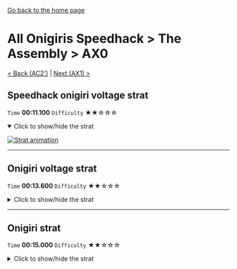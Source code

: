 [Go back to the home page](https://github.com/Doublevil/scbspeedrun)

# All Onigiris Speedhack > The Assembly > AX0

[< Back (AC2')](https://github.com/Doublevil/scbspeedrun/blob/main/levels/arb_sh/A/AC2'.md) | [Next (AX1) >](https://github.com/Doublevil/scbspeedrun/blob/main/levels/arb_sh/A/AX1.md)

## Speedhack onigiri voltage strat

`Time` **00:11.100** `Difficulty` ★★☆☆☆
<details open>
  <summary>Click to show/hide the strat</summary>

  [![Strat animation](https://github.com/Doublevil/scbspeedrun/blob/main/media/levels/A/AX0_S_OnigiriVoltage.webp)](https://github.com/Doublevil/scbspeedrun/blob/main/media/levels/A/AX0_S_OnigiriVoltage.mp4?raw=true)
</details>

---
## Onigiri voltage strat

`Time` **00:13.600** `Difficulty` ★★☆☆☆
<details>
  <summary>Click to show/hide the strat</summary>

  [![Strat animation](https://github.com/Doublevil/scbspeedrun/blob/main/media/levels/A/AX0_VoltageOnigiri.webp)](https://github.com/Doublevil/scbspeedrun/blob/main/media/levels/A/AX0_VoltageOnigiri.mp4?raw=true)
</details>

---
## Onigiri strat

`Time` **00:15.000** `Difficulty` ★★☆☆☆
<details>
  <summary>Click to show/hide the strat</summary>

  [![Strat animation](https://github.com/Doublevil/scbspeedrun/blob/main/media/levels/A/AX0_OnigiriStrat.webp)](https://github.com/Doublevil/scbspeedrun/blob/main/media/levels/A/AX0_OnigiriStrat.mp4?raw=true)
</details>

